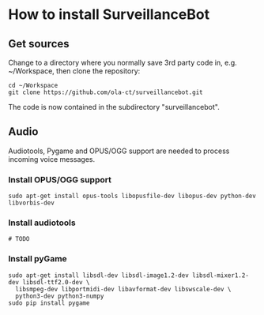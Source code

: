 # How to install SurveillanceBot 

## Get sources

Change to a directory where you normally save 3rd party code in, e.g. ~/Workspace, then clone the repository:

```
cd ~/Workspace
git clone https://github.com/ola-ct/surveillancebot.git
```

The code is now contained in the subdirectory "surveillancebot".

## Audio

Audiotools, Pygame and OPUS/OGG support are needed to process incoming voice messages.

### Install OPUS/OGG support

```
sudo apt-get install opus-tools libopusfile-dev libopus-dev python-dev libvorbis-dev
```

### Install audiotools

```
# TODO
```

### Install pyGame

```
sudo apt-get install libsdl-dev libsdl-image1.2-dev libsdl-mixer1.2-dev libsdl-ttf2.0-dev \
  libsmpeg-dev libportmidi-dev libavformat-dev libswscale-dev \
  python3-dev python3-numpy
sudo pip install pygame
```


